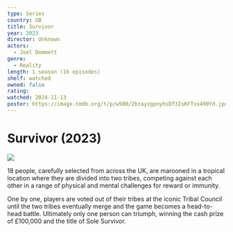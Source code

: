 ```yaml
---
type: Series
country: GB
title: Survivor
year: 2023
director: Unknown
actors:
  - Joel Dommett
genre:
  - Reality
length: 1 season (16 episodes)
shelf: watched
owned: false
rating:
watched: 2024-11-13
poster: https://image.tmdb.org/t/p/w500/2bzayzgpnyhsDf3IsKFTxx490Yd.jpg
---
```


# Survivor (2023)

![](https://image.tmdb.org/t/p/w500/2bzayzgpnyhsDf3IsKFTxx490Yd.jpg)

18 people, carefully selected from across the UK, are marooned in a tropical location where they are divided into two tribes, competing against each other in a range of physical and mental challenges for reward or immunity.

One by one, players are voted out of their tribes at the iconic Tribal Council until the two tribes eventually merge and the game becomes a head-to-head battle. Ultimately only one person can triumph, winning the cash prize of £100,000 and the title of Sole Survivor.